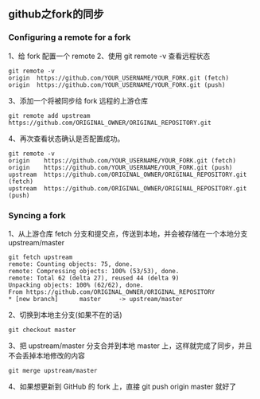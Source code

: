 ## github之fork的同步

### Configuring a remote for a fork

1、给 fork 配置一个 remote
2、使用 git remote -v 查看远程状态
	
	git remote -v
	origin  https://github.com/YOUR_USERNAME/YOUR_FORK.git (fetch)
	origin  https://github.com/YOUR_USERNAME/YOUR_FORK.git (push)

3、添加一个将被同步给 fork 远程的上游仓库
	
	git remote add upstream https://github.com/ORIGINAL_OWNER/ORIGINAL_REPOSITORY.git
	
4、再次查看状态确认是否配置成功。

	git remote -v
	origin    https://github.com/YOUR_USERNAME/YOUR_FORK.git (fetch)
	origin    https://github.com/YOUR_USERNAME/YOUR_FORK.git (push)
	upstream  https://github.com/ORIGINAL_OWNER/ORIGINAL_REPOSITORY.git (fetch)
	upstream  https://github.com/ORIGINAL_OWNER/ORIGINAL_REPOSITORY.git (push)
	
### Syncing a fork

1、从上游仓库 fetch 分支和提交点，传送到本地，并会被存储在一个本地分支 upstream/master 
	
	git fetch upstream
	remote: Counting objects: 75, done.
	remote: Compressing objects: 100% (53/53), done.
	remote: Total 62 (delta 27), reused 44 (delta 9)
	Unpacking objects: 100% (62/62), done.
	From https://github.com/ORIGINAL_OWNER/ORIGINAL_REPOSITORY
	* [new branch]      master     -> upstream/master

2、切换到本地主分支(如果不在的话) 
	
	git checkout master
	
3、把 upstream/master 分支合并到本地 master 上，这样就完成了同步，并且不会丢掉本地修改的内容

	git merge upstream/master
	
4、如果想更新到 GitHub 的 fork 上，直接 git push origin master 就好了

